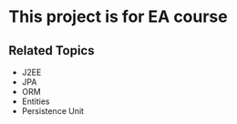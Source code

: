 # This project is for EA course

## Related Topics
- J2EE
- JPA
- ORM
- Entities
- Persistence Unit
